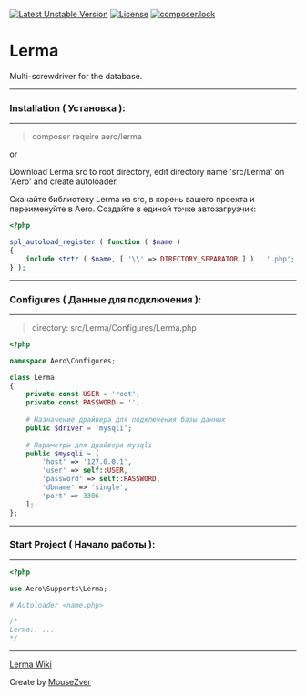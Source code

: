 [![Latest Unstable Version](https://poser.pugx.org/aero/lerma/v/unstable)](https://packagist.org/packages/aero/lerma) [![License](https://poser.pugx.org/aero/lerma/license)](https://packagist.org/packages/aero/lerma) [![composer.lock](https://poser.pugx.org/aero/lerma/composerlock)](https://packagist.org/packages/aero/lerma)

# Lerma
Multi-screwdriver for the database.

***
### Installation ( Установка ):
***
> composer require aero/lerma

or

Download Lerma src to root directory, edit directory name 'src/Lerma' on 'Aero' and create autoloader.

Скачайте библиотеку Lerma из src, в корень вашего проекта и переименуйте в Aero. Создайте в единой точке автозагрузчик: 
```PHP
<?php

spl_autoload_register ( function ( $name )
{
	include strtr ( $name, [ '\\' => DIRECTORY_SEPARATOR ] ) . '.php';
} );
```

***
### Configures ( Данные для подключения ):
***
> directory: src/Lerma/Configures/Lerma.php

```PHP
<?php

namespace Aero\Configures;

class Lerma
{
	private const USER = 'root';
	private const PASSWORD = '';
	
	# Назначение драйвера для подключения базы данных
	public $driver = 'mysqli';
	
	# Параметры для драйвера mysqli
	public $mysqli = [
		'host' => '127.0.0.1',
		'user' => self::USER,
		'password' => self::PASSWORD,
		'dbname' => 'single',
		'port' => 3306
	];
};
```

***
### Start Project ( Начало работы ):
***

```PHP
<?php

use Aero\Supports\Lerma;

# Autoloader <name.php>

/* 
Lerma:: ...
*/
```

***

[Lerma Wiki](https://github.com/MouseZver/Lerma/wiki)

Create by [MouseZver](https://php.ru/forum/members/40235)
